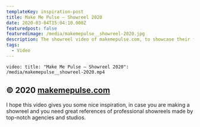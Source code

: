 ```yaml
---
templateKey: inspiration-post
title: Make Me Pulse — Showreel 2020
date: 2020-03-04T15:04:10.000Z
featuredpost: false
featuredimage: /media/makemepulse__showreel-2020.jpg
description: The showreel video of makemepulse.com, to showcase their featured projects and work on a gorgeous video.
tags:
  - Video
---
```


`video: title: "Make Me Pulse — Showreel 2020": /media/makemepulse__showreel-2020.mp4`

## © 2020 [makemepulse.com](https://www.makemepulse.com)

I hope this video gives you some nice inspiration, in case you are making a showreel and you need great references of professional showreels made by top-notch agencies and studios.
